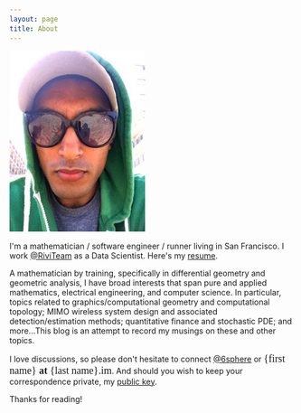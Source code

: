 ```yaml
---
layout: page
title: About
---
```

![space_partition](/assets/veil007.jpg)

I'm a mathematician / software engineer / runner living in San Francisco. I work [@RiviTeam][1] as a Data Scientist. Here's my [resume][2].

A mathematician by training, specifically in differential geometry and geometric analysis, I have broad interests that span pure and applied mathematics, electrical engineering, and computer science. In particular, topics related to graphics/computational geometry and computational topology; MIMO wireless system design and associated detection/estimation methods; quantitative finance and stochastic PDE; and more...This blog is an attempt to record my musings on these and other topics. 

I love discussions, so please don't hesitate to connect [@6sphere][3] or <span style="font-size:18px;font-family:american typewriter"> {first name} **at** {last name}.im</span>. And should you wish to keep your correspondence private, my [public key][4].

Thanks for reading!

[1]: https://twitter.com/RiviTeam
[2]: /assets/resume_for_web.pdf
[3]: https://twitter.com/6sphere
[4]: /assets/rao_key.asc
